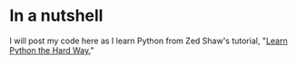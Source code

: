 In a nutshell
=============

I will post my code here as I learn Python from Zed Shaw's tutorial, "[Learn Python the Hard Way.](www.learncodethehardway.net)"

